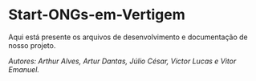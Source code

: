 # Start-ONGs-em-Vertigem

Aqui está presente os arquivos de desenvolvimento e documentação de nosso projeto.

*Autores: Arthur Alves, Artur Dantas, Júlio César, Victor Lucas e Vitor Emanuel.*
